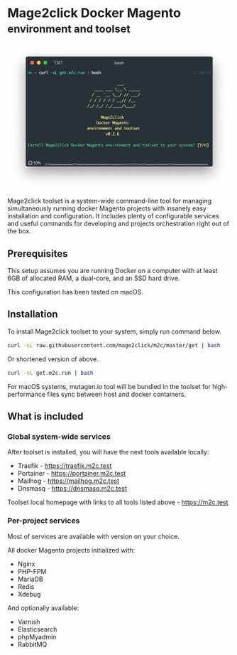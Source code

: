 # Mage2click Docker Magento <br><small>environment and toolset</small>

<p align="center"><img src="assets/images/install.png" width="600" align="center" alt="Mage2click Docker Magento environment and toolset" /></p>

Mage2click toolset is a system-wide command-line tool for managing simultaneously running docker Magento projects with insanely easy installation and configuration. It includes plenty of configurable services and useful commands for developing and projects orchestration right out of the box.

## Prerequisites

This setup assumes you are running Docker on a computer with at least 6GB of allocated RAM, a dual-core, and an SSD hard drive. 
 
This configuration has been tested on macOS.

## Installation

To install Mage2click toolset to your system, simply run command below.

```bash
curl -sL raw.githubusercontent.com/mage2click/m2c/master/get | bash
```

Or shortened version of above.

```bash
curl -sL get.m2c.run | bash
```

For macOS systems, mutagen.io tool will be bundled in the toolset for high-performance files sync between host and docker containers.

## What is included

### Global system-wide services 

After toolset is installed, you will have the next tools available locally:

- Traefik - https://traefik.m2c.test
- Portainer - https://portainer.m2c.test
- Mailhog - https://mailhog.m2c.test
- Dnsmasq - https://dnsmasq.m2c.test

Toolset local homepage with links to all tools listed above - https://m2c.test  

### Per-project services

Most of services are available with version on your choice.

All docker Magento projects initialized with: 

- Nginx
- PHP-FPM
- MariaDB
- Redis
- Xdebug

And optionally available:

- Varnish
- Elasticsearch
- phpMyadmin
- RabbitMQ 

